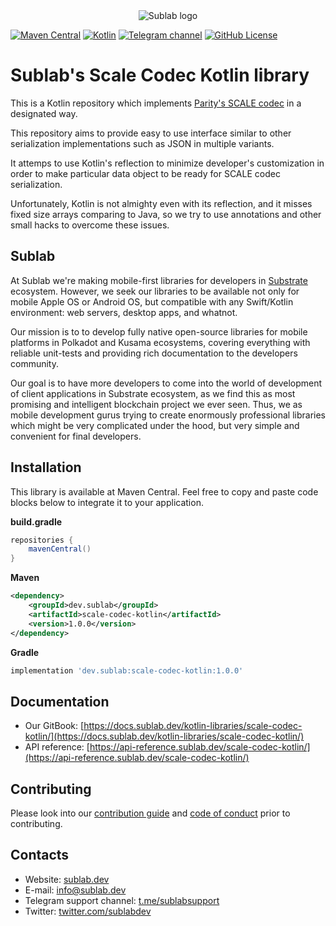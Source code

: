 <div align="center">

  <picture>
    <source media="(prefers-color-scheme: dark)" srcset="https://sublab.dev/logo_light.png">
    <img alt="Sublab logo" src="https://sublab.dev/logo.png">
  </picture>

</div>

[![Maven Central](https://img.shields.io/maven-central/v/dev.sublab/scale-codec-kotlin)](https://mvnrepository.com/artifact/dev.sublab/scale-codec-kotlin)
[![Kotlin](https://img.shields.io/badge/kotlin-1.7.21-blue.svg?logo=kotlin)](http://kotlinlang.org)
[![Telegram channel](https://img.shields.io/badge/chat-telegram-green.svg?logo=telegram)](https://t.me/sublabsupport)
[![GitHub License](https://img.shields.io/badge/license-Apache%20License%202.0-blue.svg?style=flat)](http://www.apache.org/licenses/LICENSE-2.0)

# Sublab's Scale Codec Kotlin library

This is a Kotlin repository which implements [Parity's SCALE codec](https://docs.substrate.io/reference/scale-codec/) in a designated way. 

This repository aims to provide easy to use interface similar to other serialization implementations such as JSON in multiple variants. 

It attemps to use Kotlin's reflection to minimize developer's customization in order to make particular data object to be ready for SCALE codec serialization.

Unfortunately, Kotlin is not almighty even with its reflection, and it misses fixed size arrays comparing to Java, so we try to use annotations and other small hacks to overcome these issues.

## Sublab

At Sublab we're making mobile-first libraries for developers in [Substrate](https://substrate.io) ecosystem. However, we seek our libraries to be available not only for mobile Apple OS or Android OS, but compatible with any Swift/Kotlin environment: web servers, desktop apps, and whatnot.

Our mission is to to develop fully native open-source libraries for mobile platforms in Polkadot and Kusama ecosystems, covering everything with reliable unit-tests and providing rich documentation to the developers community. 

Our goal is to have more developers to come into the world of development of client applications in Substrate ecosystem, as we find this as most promising and intelligent blockchain project we ever seen. Thus, we as mobile development gurus trying to create enormously professional libraries which might be very complicated under the hood, but very simple and convenient for final developers.

## Installation

This library is available at Maven Central. Feel free to copy and paste code blocks below to integrate it to your application.

**build.gradle**

```groovy
repositories {
    mavenCentral()
}
```

**Maven**

```xml
<dependency>
    <groupId>dev.sublab</groupId>
    <artifactId>scale-codec-kotlin</artifactId>
    <version>1.0.0</version>
</dependency>
```

**Gradle**

```groovy
implementation 'dev.sublab:scale-codec-kotlin:1.0.0'
```

## Documentation

- Our GitBook: [https://docs.sublab.dev/kotlin-libraries/scale-codec-kotlin/](https://docs.sublab.dev/kotlin-libraries/scale-codec-kotlin/)
- API reference: [https://api-reference.sublab.dev/scale-codec-kotlin/](https://api-reference.sublab.dev/scale-codec-kotlin/)

## Contributing

Please look into our [contribution guide](CONTRIBUTING.md) and [code of conduct](CODE_OF_CONDUCT.md) prior to contributing.

## Contacts

- Website: [sublab.dev](https://sublab.dev)
- E-mail: [info@sublab.dev](mailto:info@sublab.dev)
- Telegram support channel: [t.me/sublabsupport](t.me/sublabsupport)
- Twitter: [twitter.com/sublabdev](https://twitter.com/sublabdev)
